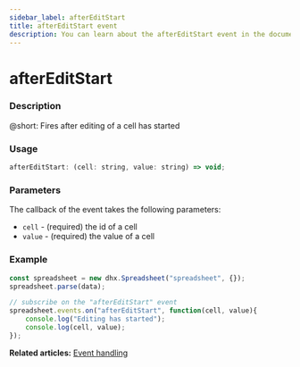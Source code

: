 ```yaml
---
sidebar_label: afterEditStart
title: afterEditStart event
description: You can learn about the afterEditStart event in the documentation of the DHTMLX JavaScript Spreadsheet library. Browse developer guides and API reference, try out code examples and live demos, and download a free 30-day evaluation version of DHTMLX Spreadsheet.
---
```


# afterEditStart

### Description

@short: Fires after editing of a cell has started

### Usage

~~~jsx
afterEditStart: (cell: string, value: string) => void;
~~~

### Parameters

The callback of the event takes the following parameters:

- `cell` - (required) the id of a cell
- `value` - (required) the value of a cell

### Example

~~~jsx {5-8}
const spreadsheet = new dhx.Spreadsheet("spreadsheet", {});
spreadsheet.parse(data);

// subscribe on the "afterEditStart" event
spreadsheet.events.on("afterEditStart", function(cell, value){
    console.log("Editing has started");
    console.log(cell, value);
});
~~~

**Related articles:** [Event handling](handling_events.md)